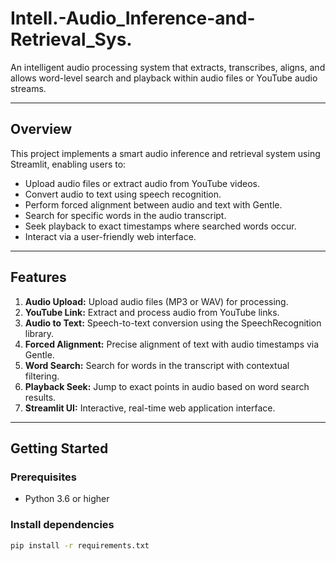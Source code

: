 # Intell.-Audio_Inference-and-Retrieval_Sys.

An intelligent audio processing system that extracts, transcribes, aligns, and allows word-level search and playback within audio files or YouTube audio streams.

---

## Overview

This project implements a smart audio inference and retrieval system using Streamlit, enabling users to:

- Upload audio files or extract audio from YouTube videos.
- Convert audio to text using speech recognition.
- Perform forced alignment between audio and text with Gentle.
- Search for specific words in the audio transcript.
- Seek playback to exact timestamps where searched words occur.
- Interact via a user-friendly web interface.

---

## Features

1. **Audio Upload:** Upload audio files (MP3 or WAV) for processing.  
2. **YouTube Link:** Extract and process audio from YouTube links.  
3. **Audio to Text:** Speech-to-text conversion using the SpeechRecognition library.  
4. **Forced Alignment:** Precise alignment of text with audio timestamps via Gentle.  
5. **Word Search:** Search for words in the transcript with contextual filtering.  
6. **Playback Seek:** Jump to exact points in audio based on word search results.  
7. **Streamlit UI:** Interactive, real-time web application interface.

---

## Getting Started

### Prerequisites

- Python 3.6 or higher

### Install dependencies

```bash
pip install -r requirements.txt

